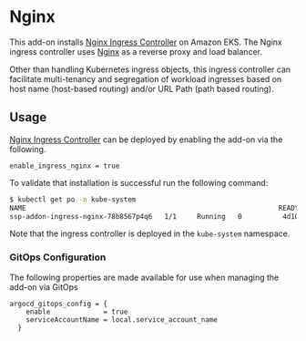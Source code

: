 # Nginx

This add-on installs [Nginx Ingress Controller](https://kubernetes.github.io/ingress-nginx/deploy/) on Amazon EKS. The Nginx ingress controller uses [Nginx](https://www.nginx.org/) as a reverse proxy and load balancer.

Other than handling Kubernetes ingress objects, this ingress controller can facilitate multi-tenancy and segregation of workload ingresses based on host name (host-based routing) and/or URL Path (path based routing).

## Usage

[Nginx Ingress Controller](https://github.com/aws-samples/aws-eks-accelerator-for-terraform/tree/main/modules/kubernetes-addons/ingress-nginx) can be deployed by enabling the add-on via the following.

```hcl
enable_ingress_nginx = true
```

To validate that installation is successful run the following command:

```bash
$ kubectl get po -n kube-system
NAME                                                              READY   STATUS    RESTARTS   AGE
ssp-addon-ingress-nginx-78b8567p4q6   1/1     Running   0          4d10h
```

Note that the ingress controller is deployed in the `kube-system` namespace.

### GitOps Configuration

The following properties are made available for use when managing the add-on via GitOps

``` hcl
argocd_gitops_config = {
    enable             = true
    serviceAccountName = local.service_account_name
  }
```
